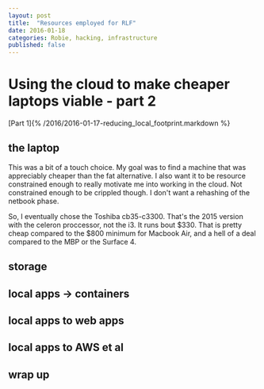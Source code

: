 ```yaml
---
layout: post
title:  "Resources employed for RLF"
date: 2016-01-18
categories: Robie, hacking, infrastructure 
published: false
---
```


# Using the cloud to make cheaper laptops viable - part 2

[Part 1]{%  /2016/2016-01-17-reducing_local_footprint.markdown %}

## the laptop

This was a bit of a touch choice. My goal was to find a machine that was appreciably cheaper than the fat alternative. I also want it to be resource constrained enough to really motivate me into working in the cloud. Not constrained enough to be crippled though. I don't want a rehashing of the netbook phase.

So, I eventually chose the Toshiba cb35-c3300. That's the 2015 version with the celeron proccessor, not the i3. It runs bout $330. That is pretty cheap compared to the $800 minimum for Macbook Air, and a hell of a deal compared to the MBP or the Surface 4.

## storage

## local apps -> containers

## local apps to web apps

## local apps to AWS et al

## wrap up

